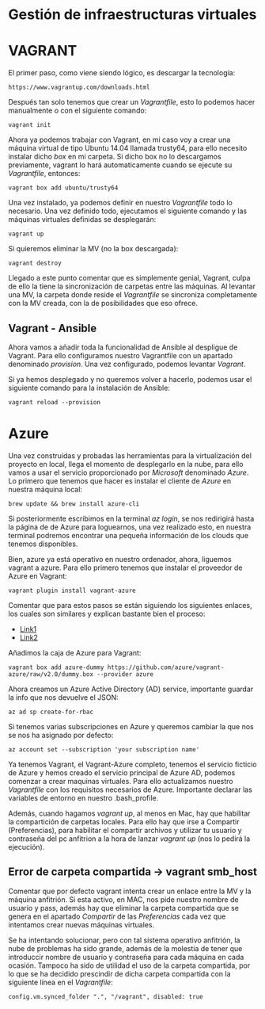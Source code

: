 # Gestión de infraestructuras virtuales

# VAGRANT

El primer paso, como viene siendo lógico, es descargar la tecnología:
~~~
https://www.vagrantup.com/downloads.html
~~~

Después tan solo tenemos que crear un *Vagrantfile*, esto lo podemos hacer manualmente o con el siguiente comando:
~~~
vagrant init
~~~

Ahora ya podemos trabajar con Vagrant, en mi caso voy a crear una máquina virtual de tipo Ubuntu 14.04 llamada trusty64, para ello necesito instalar dicho *box* en mi carpeta. Si dicho box no lo descargamos previamente, vagrant lo hará automaticamente cuando se ejecute su *Vagrantfile*, entonces:
~~~
vagrant box add ubuntu/trusty64
~~~
 
Una vez instalado, ya podemos definir en nuestro *Vagrantfile* todo lo necesario. Una vez definido todo, ejecutamos el siguiente comando y las máquinas virtuales definidas se desplegarán:
~~~
vagrant up
~~~

Si quieremos eliminar la MV (no la box descargada):
~~~
vagrant destroy
~~~

Llegado a este punto comentar que es simplemente genial, Vagrant, culpa de ello la tiene la sincronización de carpetas entre las máquinas. Al levantar una MV, la carpeta donde reside el *Vagrantfile* se sincroniza completamente con la MV creada, con la de posibilidades que eso ofrece.

## Vagrant - Ansible

Ahora vamos a añadir toda la funcionalidad de Ansible al despligue de Vagrant. Para ello configuramos nuestro Vagrantfile con un apartado denominado *provision*. Una vez configurado, podemos levantar *Vagrant*.

Si ya hemos desplegado y no queremos volver a hacerlo, podemos usar el siguiente comando para la instalación de Ansible:
~~~
vagrant reload --provision
~~~

# Azure

Una vez construidas y probadas las herramientas para la virtualización del proyecto en local, llega el momento de desplegarlo en la nube, para ello vamos a usar el servicio proporcionado por *Microsoft* denominado *Azure*. Lo primero que tenemos que hacer es instalar el cliente de *Azure* en nuestra máquina local:
~~~
brew update && brew install azure-cli
~~~

Si posteriormente escribimos en la terminal *az login*, se nos redirigirá hasta la página de de Azure para loguearnos, una vez realizado esto, en nuestra terminal podremos encontrar una pequeña información de los clouds que tenemos disponibles. 

Bien, azure ya está operativo en nuestro ordenador, ahora, liguemos vagrant a azure. Para ello primero tenemos que instalar el proveedor de Azure en Vagrant:
~~~
vagrant plugin install vagrant-azure
~~~

Comentar que para estos pasos se están siguiendo los siguientes enlaces, los cuales son similares y explican bastante bien el proceso:
- [Link1](https://blog.scottlowe.org/2017/12/11/using-vagrant-with-azure/)
- [Link2](https://github.com/scottslowe/learning-tools/tree/master/vagrant/azure)

Añadimos la caja de Azure para Vagrant:
~~~
vagrant box add azure-dummy https://github.com/azure/vagrant-azure/raw/v2.0/dummy.box --provider azure
~~~

Ahora creamos un Azure Active Directory (AD) service, importante guardar la info que nos devuelve el JSON:
~~~
az ad sp create-for-rbac
~~~

Si tenemos varias subscripciones en Azure y queremos cambiar la que nos se nos ha asignado por defecto:
~~~
az account set --subscription 'your subscription name'
~~~

Ya tenemos Vagrant, el Vagrant-Azure completo, tenemos el servicio ficticio de Azure y hemos creado el servicio principal de Azure AD, podemos comenzar a crear maquinas virtuales. Para ello actualizamos nuestro *Vagrantfile* con los requisitos necesarios de Azure. Importante declarar las variables de entorno en nuestro .bash_profile.

Además, cuando hagamos *vagrant up*, al menos en Mac, hay que habilitar la compartición de carpetas locales. Para ello hay que irse a Compartir (Preferencias), para habilitar el compartir archivos y utilizar tu usuario y contraseña del pc anfitrion a la hora de lanzar *vagrant up* (nos lo pedirá la ejecución).

## Error de carpeta compartida -> vagrant smb_host

Comentar que por defecto vagrant intenta crear un enlace entre la MV y la máquina anfitrión. Si esta activo, en MAC, nos pide nuestro nombre de usuario y pass, además  hay que eliminar la carpeta compartida que se genera en el apartado *Compartir* de las *Preferencias* cada vez que intentamos crear nuevas máquinas virtuales.

Se ha intentando solucionar, pero con tal sistema operativo anfitrión, la nube de problemas ha sido grande, además de la molestia de tener que introduccir nombre de usuario y contraseña para cada máquina en cada ocasión. Tampoco ha sido de utilidad el uso de la carpeta compartida, por lo que se ha decidido prescindir de dicha carpeta compartida con la siguiente línea en el *Vagrantfile*:
~~~
config.vm.synced_folder ".", "/vagrant", disabled: true
~~~
